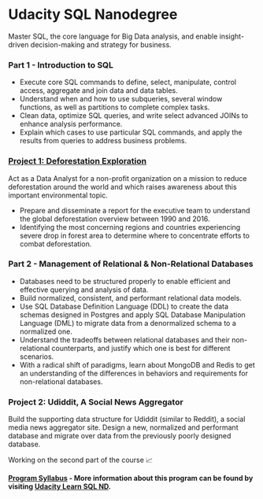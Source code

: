# Udacity SQL Nanodegree 
Master SQL, the core language for Big Data analysis, and enable insight-driven decision-making and strategy for business.

### Part 1 - Introduction to SQL

* Execute core SQL commands to define, select, manipulate, control access, aggregate and join data and data tables. 
* Understand when and how to use subqueries, several window functions, as well as partitions to complete complex tasks. 
* Clean data, optimize SQL queries, and write select advanced JOINs to enhance analysis performance. 
* Explain which cases to use particular SQL commands, and apply the results from queries to address business problems.

### [Project 1: Deforestation Exploration](https://github.com/phphoebe/udacity-sql-nd-projects/tree/master/Project%201-Deforestation%20Exploration)

Act as a Data Analyst for a non-profit organization on a mission to reduce deforestation around the world and which raises awareness about this important environmental topic.
* Prepare and disseminate a report for the executive team to understand the global deforestation overview between 1990 and 2016. 
* Identifying the most concerning regions and countries experiencing severe drop in forest area to determine where to concentrate efforts to combat deforestation.


### Part 2 - Management of Relational & Non-Relational Databases

* Databases need to be structured properly to enable efficient and effective querying and analysis of data. 
* Build normalized, consistent, and performant relational data models. 
* Use SQL Database Definition Language (DDL) to create the data schemas designed in Postgres and apply SQL Database Manipulation Language (DML) to migrate data from a denormalized schema to a normalized one. 
* Understand the tradeoffs between relational databases and their non-relational counterparts, and justify which one is best for different scenarios. 
* With a radical shift of paradigms, learn about MongoDB and Redis to get an understanding of the differences in behaviors and requirements for non-relational databases.


### Project 2: Udiddit, A Social News Aggregator

Build the supporting data structure for Udiddit (similar to Reddit), a social media news aggregator site. Design a new, normalized and performant database and migrate over data from the previously poorly designed database.

Working on the second part of the course :chart_with_upwards_trend:

**[Program Syllabus](https://github.com/phphoebe/udacity-sql-nd-projects/blob/master/SQL%2BNanodegree%2BProgram%2BSyllabus.pdf) - More information about this program can be found by visiting [Udacity Learn SQL ND](https://www.udacity.com/course/learn-sql--nd072).**
